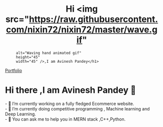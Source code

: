 
### <h1 align="center">Hi <img src="https://raw.githubusercontent.com/nixin72/nixin72/master/wave.gif" 
         alt="Waving hand animated gif"
         height="45"
         width="45" />,I am Avinesh Pandey</h1>
<!-- # https://avineshpandey.netlify.app/ -->
[Portfolio](https://avineshpandey.netlify.app/)
<!--
**avinesh2101/avinesh2101** is a ✨ _special_ ✨ repository because its `README.md` (this file) appears on your GitHub profile.

Here are some ideas to get you started:

- 🔭 I’m a third year student pursuing my engineering from NIT jalandhar and  currently working on ...
</br>
- 🌱 I’m currently learning ...
- 👯 I’m looking to collaborate on ...
- 🤔 I’m looking for help with ...
- 💬 Ask me about ...
- 📫 How to reach me: ...
- 😄 Pronouns: ...
- ⚡ Fun fact: ...
-->
<h1 align-"center">Hi there ,I am Avinesh Pandey 👋</h1>
- 🔭 I’m currently working on a fully fledged  Ecommerce website.</br>
- 🌱 I’m currently doing competitive programming , Machine learning and Deep Learning.</br>
- 💬 You can ask me to help you in  MERN stack ,C++,Python.</br>

